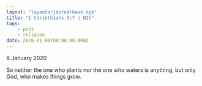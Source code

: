 ```yaml
---
layout: "layouts/journalbase.njk"
title: "1 Corinthians 3:7 | NIV"
tags: 
    - post
    - religion
date: 2020-01-06T00:00:00.000Z
---
```


6 January 2020

So neither the one who plants nor the one who waters is anything, but only God, who makes things grow.
